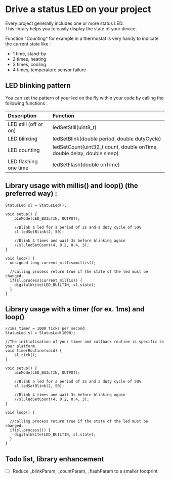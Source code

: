 # Drive a status LED on your project

Every project generally includes one or more status LED.  
This library helps you to easily display the state of your device.

Function "Counting" for example in a thermostat is very handy to indicate the current state like :

- 1 time, stand-by
- 2 times, heating
- 3 times, cooling
- 4 times, temperature sensor failure

## LED blinking pattern

You can set the pattern of your led on the fly within your code by calling the following functions :

| Description           | Function                                                               |
| :-------------------- | :--------------------------------------------------------------------- |
| LED still (off or on) | ledSetStill(uint8_t)                                                   |
| LED blinking          | ledSetBlink(double period, double dutyCycle)                           |
| LED counting          | ledSetCount(uint32_t count, double onTime, double delay, double sleep) |
| LED flashing one time | ledSetFlash(double onTime)                                             |

## Library usage with millis() and loop() (the preferred way) :

```
StatusLed sl = StatusLed();

void setup() {
    pinMode(LED_BUILTIN, OUTPUT);

    //Blink a led for a period of 2s and a duty cycle of 50%
    sl.ledSetBlink(2, 50);

    //Blink 4 times and wait 3s before blinking again
    //sl.ledSetCount(4, 0.2, 0.4, 3);
}

void loop() {
  unsigned long current_millis=millis();

  //calling process return true if the state of the led must be changed.
  if(sl.process(current_millis)) {
    digitalWrite(LED_BUILTIN, sl.state);
  }
}
```

## Library usage with a timer (for ex. 1ms) and loop()

```
//1ms timer = 1000 ticks per second
StatusLed sl = StatusLed(1000);

//The initialisation of your timer and callback routine is specific to your platform
void timerRoutine(void) {
    sl.tick();
}

void setup() {
    pinMode(LED_BUILTIN, OUTPUT);

    //Blink a led for a period of 2s and a duty cycle of 50%
    sl.ledSetBlink(2, 50);

    //Blink 4 times and wait 3s before blinking again
    //sl.ledSetCount(4, 0.2, 0.4, 3);
}

void loop() {

  //calling process return true if the state of the led must be changed.
  if(sl.process()) {
    digitalWrite(LED_BUILTIN, sl.state);
  }
}
```

## Todo list, library enhancement

- [ ] Reduce \_blinkParam, \_countParam, \_flashParam to a smaller footprint
